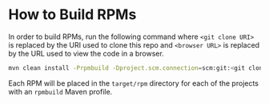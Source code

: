 # How to Build RPMs #
In order to build RPMs, run the following command where `<git clone URI>` is replaced by the URI used to clone this repo
and `<browser URL>` is replaced by the URL used to view the code in a browser.

```bash
mvn clean install -Prpmbuild -Dproject.scm.connection=scm:git:<git clone URI> -Dproject.scm.url=<browser URL>
```

Each RPM will be placed in the `target/rpm` directory for each of the projects with an `rpmbuild` Maven profile.